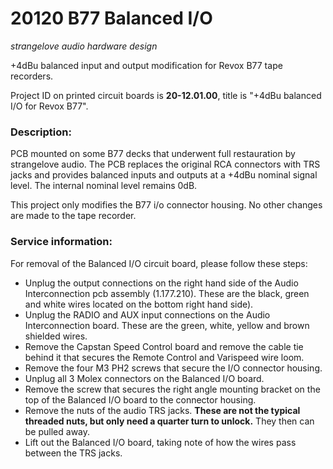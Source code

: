 # 20120 B77 Balanced I/O
_strangelove audio hardware design_

+4dBu balanced input and output modification for Revox B77 tape recorders.

Project ID on printed circuit boards is **20-12.01.00**, title is "+4dBu balanced I/O for Revox B77".

### Description:
PCB mounted on some B77 decks that underwent full restauration by strangelove audio. The PCB replaces the original RCA connectors with TRS jacks and provides balanced inputs and outputs at a +4dBu nominal signal level. The internal nominal level remains 0dB.

This project only modifies the B77 i/o connector housing. No other changes are made to the tape recorder.

### Service information:
For removal of the Balanced I/O circuit board, please follow these steps:
- Unplug the output connections on the right hand side of the Audio Interconnection pcb assembly (1.177.210). These are the black, green and white wires located on the bottom right hand side).
- Unplug the RADIO and AUX input connections on the Audio Interconnection board. These are the green, white, yellow and brown shielded wires.
- Remove the Capstan Speed Control board and remove the cable tie behind it that secures the Remote Control and Varispeed wire loom.
- Remove the four M3 PH2 screws that secure the I/O connector housing.
- Unplug all 3 Molex connectors on the Balanced I/O board.
- Remove the screw that secures the right angle mounting bracket on the top of the Balanced I/O board to the connector housing.
- Remove the nuts of the audio TRS jacks. **These are not the typical threaded nuts, but only need a quarter turn to unlock.** They then can be pulled away.
- Lift out the Balanced I/O board, taking note of how the wires pass between the TRS jacks.
